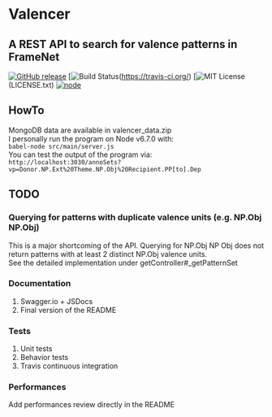 # Valencer
## A REST API to search for valence patterns in FrameNet
[![GitHub release](https://img.shields.io/github/release/qubyte/rubidium.svg?style=flat-square)]()
[![Build Status](https://img.shields.io/travis/)(https://travis-ci.org/)
[![MIT License](http://img.shields.io/badge/license-MIT-000000.svg?style=flat-square)(LICENSE.txt)
[![node](https://img.shields.io/node/v/gh-badges.svg?style=flat-square)](https://nodejs.org/en/download/current/)

## HowTo
MongoDB data are available in valencer_data.zip  
I personally run the program on Node v6.7.0 with:  
`babel-node src/main/server.js`  
You can test the output of the program via:  
`http://localhost:3030/annoSets?vp=Donor.NP.Ext%20Theme.NP.Obj%20Recipient.PP[to].Dep`

## TODO
### Querying for patterns with duplicate valence units (e.g. NP.Obj NP.Obj) 
This is a major shortcoming of the API. Querying for NP.Obj NP Obj does not return patterns with at least 2 distinct NP.Obj valence units.   
See the detailed implementation under getController#_getPatternSet

### Documentation
1. Swagger.io + JSDocs  
2. Final version of the README  

### Tests
1. Unit tests
2. Behavior tests
3. Travis continuous integration 

### Performances
Add performances review directly in the README
